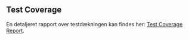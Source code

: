 ## Test Coverage
En detaljeret rapport over testdækningen kan findes her: [Test Coverage Report](docs/test-coverage-report/index.html).
